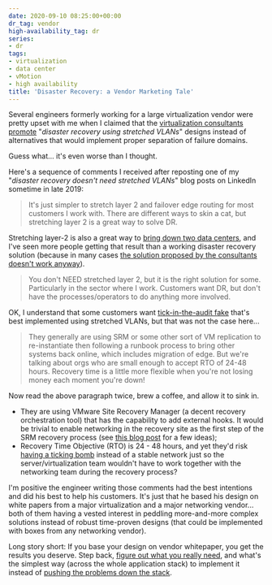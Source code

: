 ```yaml
---
date: 2020-09-10 08:25:00+00:00
dr_tag: vendor
high-availability_tag: dr
series:
- dr
tags:
- virtualization
- data center
- vMotion
- high availability
title: 'Disaster Recovery: a Vendor Marketing Tale'
---
```

Several engineers formerly working for a large virtualization vendor were pretty upset with me when I claimed that the [virtualization consultants promote](/2019/10/disaster-recovery-faking-take-two.html) "_disaster recovery using stretched VLANs_" designs instead of alternatives that would implement proper separation of failure domains.

Guess what... it's even worse than I thought.

Here's a sequence of comments I received after reposting one of my "_disaster recovery doesn't need stretched VLANs_" blog posts on LinkedIn sometime in late 2019:
<!--more-->
> It's just simpler to stretch layer 2 and failover edge routing for most customers I work with. There are different ways to skin a cat, but stretching layer 2 is a great way to solve DR.

Stretching layer-2 is also a great way to [bring down two data centers](/2012/05/layer-2-network-is-single-failure.html), and I've seen more people getting that result than a working disaster recovery solution (because in many cases [the solution proposed by the consultants doesn't work anyway](/2013/01/long-distance-vmotion-stretched-ha.html)).

> You don't NEED stretched layer 2, but it is the right solution for some. Particularly in the sector where I work. Customers want DR, but don't have the processes/operators to do anything more involved.

OK, I understand that some customers want [tick-in-the-audit fake](/2019/09/disaster-recovery-test-faking-another.html) that's best implemented using stretched VLANs, but that was not the case here...

> They generally are using SRM or some other sort of VM replication to re-instantiate then following a runbook process to bring other systems back online, which includes migration of edge. But we're talking about orgs who are small enough to accept RTO of 24-48 hours. Recovery time is a little more flexible when you're not losing money each moment you're down!

Now read the above paragraph twice, brew a coffee, and allow it to sink in.

* They are using VMware Site Recovery Manager (a decent recovery orchestration tool) that has the capability to add external hooks. It would be trivial to enable networking in the recovery site as the first step of the SRM recovery process (see [this blog post](/2019/12/you-dont-need-ip-renumbering-for.html) for a few ideas);
* Recovery Time Objective (RTO) is 24 - 48 hours, and yet they'd risk [having a ticking bomb](/2019/05/real-life-data-center-meltdown.html) instead of a stable network just so the server/virtualization team wouldn't have to work together with the networking team during the recovery process?

I'm positive the engineer writing those comments had the best intentions and did his best to help his customers. It's just that he based his design on white papers from a major virtualization and a major networking vendor... both of them having a vested interest in peddling more-and-more complex solutions instead of robust time-proven designs (that could be implemented with boxes from any networking vendor).

Long story short: If you base your design on vendor whitepaper, you get the results you deserve. Step back, [figure out what you really need](/2019/12/figure-out-what-problem-youre-trying-to.html), and what's the simplest way (across the whole application stack) to implement it instead of [pushing the problems down the stack](/2013/04/this-is-what-makes-networking-so-complex.html).
